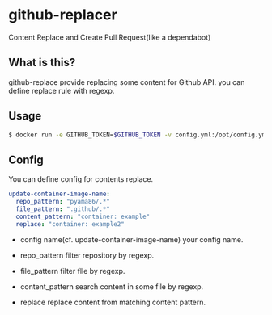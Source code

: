 # github-replacer
Content Replace and Create Pull Request(like a dependabot)

## What is this?

github-replace provide replacing some content for Github API.
you can define replace rule with regexp.


## Usage

```bash
$ docker run -e GITHUB_TOKEN=$GITHUB_TOKEN -v config.yml:/opt/config.yml pyama/github-replacer
```

## Config

You can define config for contents replace.

```yaml
update-container-image-name:
  repo_pattern: "pyama86/.*"
  file_pattern: ".github/.*"
  content_pattern: "container: example"
  replace: "container: example2"
```
- config name(cf. update-container-image-name)
your config name.

- repo_pattern
filter repository by regexp.

- file_pattern
filter flle by regexp.

- content_pattern
search content in some file by regexp.

- replace
replace content from matching content pattern.
